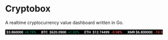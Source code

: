 # Cryptobox
A realtime cryptocurrency value dashboard written in Go.

![](https://github.com/austinwade/cryptobox/blob/master/demo.gif)
